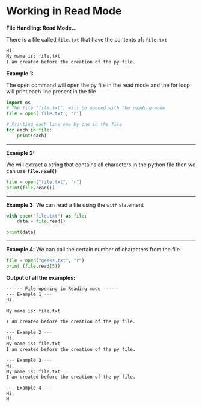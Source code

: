 # **Working in Read Mode**

**File Handling: Read Mode...**

There is a file called `file.txt` that have the contents of:
`file.txt`
```bash
Hi,
My name is: file.txt
I am created before the creation of the py file.
```

**Example 1:**

The open command will open the py file in the read mode and the for loop will print each line present in the file

```py
import os
# The file "file.txt", will be opened with the reading mode
file = open('file.txt', 'r')

# Printing each line one by one in the file
for each in file:
    print(each)
```

<hr>

**Example 2:**

We will extract a string that contains all characters in the python file then we can use **`file.read()`**

```py
file = open("file.txt", "r")
print(file.read())
```

<hr>

**Example 3:**
We can read a file using the `with` statement

```py
with open("file.txt") as file:
    data = file.read()

print(data)
```

<hr>

**Example 4:**
We can call the certain number of characters from the file

```py
file = open("geeks.txt", "r")
print (file.read(5))
```

**Output of all the examples:**

```bash
------ File opening in Reading mode ------
--- Example 1 ---
Hi,

My name is: file.txt

I am created before the creation of the py file.

--- Example 2 ---
Hi,
My name is: file.txt
I am created before the creation of the py file.

--- Example 3 ---
Hi,
My name is: file.txt
I am created before the creation of the py file.

--- Example 4 ---
Hi,
M
```